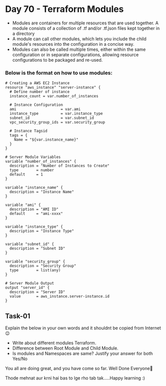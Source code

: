 # Day 70 - Terraform Modules

- Modules are containers for multiple resources that are used together. A module consists of a collection of .tf and/or .tf.json files kept together in a directory
- A module can call other modules, which lets you include the child module's resources into the configuration in a concise way. 
- Modules can also be called multiple times, either within the same configuration or in separate configurations, allowing resource configurations to be packaged and re-used.

### Below is the format on how to use modules:
```
# Creating a AWS EC2 Instance
resource "aws_instance" "server-instance" {
  # Define number of instance
  instance_count = var.number_of_instances
 
  # Instance Configuration
  ami                    = var.ami
  instance_type          = var.instance_type
  subnet_id              = var.subnet_id
  vpc_security_group_ids = var.security_group
 
  # Instance Tagsid
  tags = {
    Name = "${var.instance_name}"
  }
}
```

```
# Server Module Variables
variable "number_of_instances" {
  description = "Number of Instances to Create"
  type        = number
  default     = 1
}
 
variable "instance_name" {
  description = "Instance Name"
}
 
variable "ami" {
  description = "AMI ID"
  default     = "ami-xxxx"
}
 
variable "instance_type" {
  description = "Instance Type"
}
 
variable "subnet_id" {
  description = "Subnet ID"
}
 
variable "security_group" {
  description = "Security Group"
  type        = list(any)
}
```

```
# Server Module Output
output "server_id" {
  description = "Server ID"
  value       = aws_instance.server-instance.id
}

```

## Task-01

Explain the below in your own words and it shouldnt be copied from Internet 😉
- Write about different modules Terraform.
- Difference between Root Module and Child Module.
- Is modules and Namespaces are same? Justify your answer for both Yes/No



You all are doing great, and you have come so far. Well Done Everyone🎉

Thode mehnat aur krni hai bas to lge rho tab tak.....Happy learning :)
